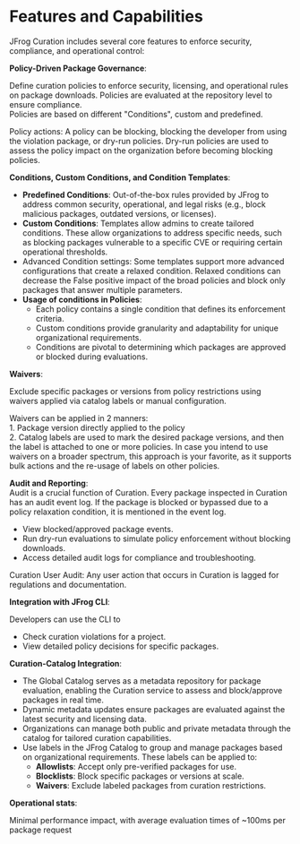 # Features and Capabilities

JFrog Curation includes several core features to enforce security, compliance, and operational control:

**Policy-Driven Package Governance**:

Define curation policies to enforce security, licensing, and operational rules on package downloads. Policies are evaluated at the repository level to ensure compliance. \
Policies are based on different "Conditions", custom and predefined.&#x20;

Policy actions: A policy can be blocking, blocking the developer from using the violation package, or dry-run policies. Dry-run policies are used to assess the policy impact on the organization before becoming blocking policies.&#x20;

**Conditions, Custom Conditions, and Condition Templates**:

* **Predefined Conditions**: Out-of-the-box rules provided by JFrog to address common security, operational, and legal risks (e.g., block malicious packages, outdated versions, or licenses).
* **Custom Conditions**: Templates allow admins to create tailored conditions. These allow organizations to address specific needs, such as blocking packages vulnerable to a specific CVE or requiring certain operational thresholds.&#x20;
* Advanced Condition settings: Some templates support more advanced configurations that create a relaxed condition. Relaxed conditions can decrease the False positive impact of the broad policies and block only packages that answer multiple parameters.
* **Usage of conditions in Policies**:
  * Each policy contains a single condition that defines its enforcement criteria.
  * Custom conditions provide granularity and adaptability for unique organizational requirements.
  * Conditions are pivotal to determining which packages are approved or blocked during evaluations.

**Waivers**:

Exclude specific packages or versions from policy restrictions using waivers applied via catalog labels or manual configuration.

Waivers can be applied in 2 manners: \
1\. Package version directly applied to the policy \
2\. Catalog labels are used to mark the desired package versions, and then the label is attached to one or more policies. In case you intend to use waivers on a broader spectrum, this approach is your favorite, as it supports bulk actions and the re-usage of labels on other policies.&#x20;

**Audit and Reporting**:\
Audit is a crucial function of Curation. Every package inspected in Curation has an audit event log. If the package is blocked or bypassed due to a policy relaxation condition, it is mentioned in the event log.&#x20;

* View blocked/approved package events.
* Run dry-run evaluations to simulate policy enforcement without blocking downloads.
* Access detailed audit logs for compliance and troubleshooting.

Curation User Audit: Any user action that occurs in Curation is lagged for regulations and documentation.&#x20;

**Integration with JFrog CLI**:

Developers can use the CLI to

* Check curation violations for a project.
* View detailed policy decisions for specific packages.

**Curation-Catalog Integration**:

* The Global Catalog serves as a metadata repository for package evaluation, enabling the Curation service to assess and block/approve packages in real time.
* Dynamic metadata updates ensure packages are evaluated against the latest security and licensing data.
* Organizations can manage both public and private metadata through the catalog for tailored curation capabilities.
* Use labels in the JFrog Catalog to group and manage packages based on organizational requirements. These labels can be applied to:
  * **Allowlists**: Accept only pre-verified packages for use.
  * **Blocklists**: Block specific packages or versions at scale.
  * **Waivers**: Exclude labeled packages from curation restrictions.

**Operational stats**:

Minimal performance impact, with average evaluation times of \~100ms per package request





